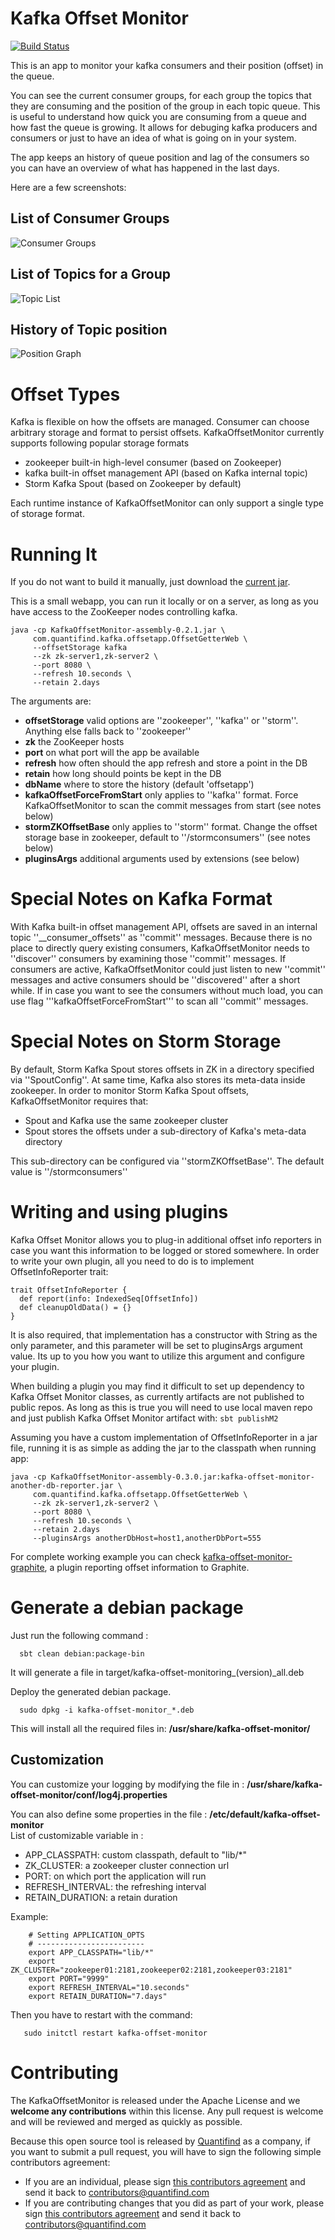Kafka Offset Monitor
===========

[![Build Status](https://travis-ci.org/quantifind/KafkaOffsetMonitor.svg?branch=master)](https://travis-ci.org/quantifind/KafkaOffsetMonitor)

This is an app to monitor your kafka consumers and their position (offset) in the queue.

You can see the current consumer groups, for each group the topics that they are consuming and the position of the group in each topic queue. This is useful to understand how quick you are consuming from a queue and how fast the queue is growing. It allows for debuging kafka producers and consumers or just to have an idea of what is going on in  your system.

The app keeps an history of queue position and lag of the consumers so you can have an overview of what has happened in the last days.

Here are a few screenshots:

List of Consumer Groups
-----------------------

![Consumer Groups](http://quantifind.github.io/KafkaOffsetMonitor/img/groups.png)

List of Topics for a Group
--------------------------

![Topic List](http://quantifind.github.io/KafkaOffsetMonitor/img/topics.png)

History of Topic position
-------------------------

![Position Graph](http://quantifind.github.io/KafkaOffsetMonitor/img/graph.png)

Offset Types
===========

Kafka is flexible on how the offsets are managed. Consumer can choose arbitrary storage and format to persist offsets.  KafkaOffsetMonitor currently 
supports following popular storage formats

* zookeeper built-in high-level consumer (based on Zookeeper)
* kafka built-in offset management API (based on Kafka internal topic)
* Storm Kafka Spout (based on Zookeeper by default)

Each runtime instance of KafkaOffsetMonitor can only support a single type of storage format.

Running It
===========

If you do not want to build it manually, just download the [current jar](https://github.com/quantifind/KafkaOffsetMonitor/releases/latest).

This is a small webapp, you can run it locally or on a server, as long as you have access to the ZooKeeper nodes controlling kafka.

```
java -cp KafkaOffsetMonitor-assembly-0.2.1.jar \
     com.quantifind.kafka.offsetapp.OffsetGetterWeb \
     --offsetStorage kafka
     --zk zk-server1,zk-server2 \
     --port 8080 \
     --refresh 10.seconds \
     --retain 2.days
```

The arguments are:

- **offsetStorage** valid options are ''zookeeper'', ''kafka'' or ''storm''. Anything else falls back to ''zookeeper''
- **zk** the ZooKeeper hosts
- **port** on what port will the app be available
- **refresh** how often should the app refresh and store a point in the DB
- **retain** how long should points be kept in the DB
- **dbName** where to store the history (default 'offsetapp')
- **kafkaOffsetForceFromStart** only applies to ''kafka'' format. Force KafkaOffsetMonitor to scan the commit messages from start (see notes below)
- **stormZKOffsetBase** only applies to ''storm'' format.  Change the offset storage base in zookeeper, default to ''/stormconsumers'' (see notes below)
- **pluginsArgs** additional arguments used by extensions (see below)

Special Notes on Kafka Format
===============================
With Kafka built-in offset management API, offsets are saved in an internal topic ''__consumer_offsets'' as ''commit'' messages. Because there is no place 
to directly query existing consumers, KafkaOffsetMonitor needs to ''discover'' consumers by examining those ''commit'' messages.  If consumers are active, 
KafkaOffsetMonitor could just listen to new ''commit'' messages and active consumers should be ''discovered'' after a short while.  If in case you want to 
see the consumers without much load, you can use flag '''kafkaOffsetForceFromStart''' to scan all ''commit'' messages.

Special Notes on Storm Storage
===============================
By default, Storm Kafka Spout stores offsets in ZK in a directory specified via ''SpoutConfig''. At same time, Kafka also stores its meta-data inside zookeeper. 
In order to monitor Storm Kafka Spout offsets, KafkaOffsetMonitor requires that:
 
 * Spout and Kafka use the same zookeeper cluster
 * Spout stores the offsets under a sub-directory of Kafka's meta-data directory 

This sub-directory can be configured via ''stormZKOffsetBase''. The default value is ''/stormconsumers''

Writing and using plugins
============================

Kafka Offset Monitor allows you to plug-in additional offset info reporters in case you want this information to be logged or stored somewhere. In order to write your own plugin,
all you need to do is to implement OffsetInfoReporter trait:

```
trait OffsetInfoReporter {
  def report(info: IndexedSeq[OffsetInfo])
  def cleanupOldData() = {}
}
```

It is also required, that implementation has a constructor with String as the only parameter, and this parameter will be set to pluginsArgs argument value.
Its up to you how you want to utilize this argument and configure your plugin.

When building a plugin you may find it difficult to set up dependency to Kafka Offset Monitor classes, as currently artifacts are not published to public repos.
As long as this is true you will need to use local maven repo and just publish Kafka Offset Monitor artifact with: ```sbt publishM2```

Assuming you have a custom implementation of OffsetInfoReporter in a jar file, running it is as simple as adding the jar to the classpath when running app:

```
java -cp KafkaOffsetMonitor-assembly-0.3.0.jar:kafka-offset-monitor-another-db-reporter.jar \
     com.quantifind.kafka.offsetapp.OffsetGetterWeb \
     --zk zk-server1,zk-server2 \
     --port 8080 \
     --refresh 10.seconds \
     --retain 2.days
     --pluginsArgs anotherDbHost=host1,anotherDbPort=555
```

For complete working example you can check [kafka-offset-monitor-graphite](https://github.com/allegro/kafka-offset-monitor-graphite), a plugin reporting offset information to Graphite.

Generate a debian package
=========================

Just run the following command :  
```
  sbt clean debian:package-bin
```

It will generate a file in target/kafka-offset-monitoring_(version)_all.deb

Deploy the generated debian package.

```
  sudo dpkg -i kafka-offset-monitor_*.deb	
```

This will install all the required files in: __/usr/share/kafka-offset-monitor/__

## Customization

You can customize your logging by modifying the file in : __/usr/share/kafka-offset-monitor/conf/log4j.properties__  

You can also define some properties in the file : __/etc/default/kafka-offset-monitor__  
List of customizable variable in :

* APP_CLASSPATH: custom classpath, default to "lib/*"
* ZK_CLUSTER: a zookeeper cluster connection url
* PORT: on which port the application will run
* REFRESH_INTERVAL: the refreshing interval
* RETAIN_DURATION: a retain duration

Example:

```
    # Setting APPLICATION_OPTS
    # ------------------------
    export APP_CLASSPATH="lib/*"
    export ZK_CLUSTER="zookeeper01:2181,zookeeper02:2181,zookeeper03:2181"
    export PORT="9999"
    export REFRESH_INTERVAL="10.seconds"
    export RETAIN_DURATION="7.days"
```


Then you have to restart with the command:  
```
   sudo initctl restart kafka-offset-monitor
```

Contributing
============

The KafkaOffsetMonitor is released under the Apache License and we **welcome any contributions** within this license. Any pull request is welcome and will be reviewed and merged as quickly as possible.

Because this open source tool is released by [Quantifind](http://www.quantifind.com) as a company, if you want to submit a pull request, you will have to sign the following simple contributors agreement:
- If you are an individual, please sign [this contributors agreement](https://docs.google.com/a/quantifind.com/document/d/1RS7qEjq3cCmJ1665UhoCMK8541Ms7KyU3kVFoO4CR_I/) and send it back to contributors@quantifind.com
- If you are contributing changes that you did as part of your work, please sign [this contributors agreement](https://docs.google.com/a/quantifind.com/document/d/1kNwLT4qG3G0Ct2mEuNdBGmKDYuApN1CpQtZF8TSVTjE/) and send it back to contributors@quantifind.com
